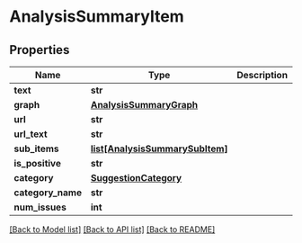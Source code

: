 # AnalysisSummaryItem

## Properties
Name | Type | Description | Notes
------------ | ------------- | ------------- | -------------
**text** | **str** |  | [optional] 
**graph** | [**AnalysisSummaryGraph**](AnalysisSummaryGraph.md) |  | [optional] 
**url** | **str** |  | [optional] 
**url_text** | **str** |  | [optional] 
**sub_items** | [**list[AnalysisSummarySubItem]**](AnalysisSummarySubItem.md) |  | [optional] 
**is_positive** | **str** |  | [optional] 
**category** | [**SuggestionCategory**](SuggestionCategory.md) |  | [optional] 
**category_name** | **str** |  | [optional] 
**num_issues** | **int** |  | [optional] 



[[Back to Model list]](../README.md#documentation-for-models) [[Back to API list]](../README.md#documentation-for-api-endpoints) [[Back to README]](../README.md)


